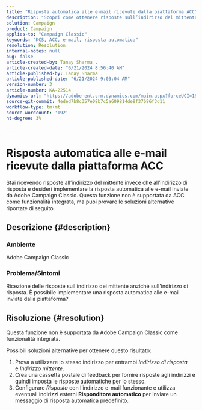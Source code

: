 ```yaml
---
title: "Risposta automatica alle e-mail ricevute dalla piattaforma ACC"
description: "Scopri come ottenere risposte sull’indirizzo del mittente invece che sull’indirizzo di risposta dalla piattaforma Adobe Campaign Classic."
solution: Campaign
product: Campaign
applies-to: "Campaign Classic"
keywords: "KCS, ACC, e-mail, risposta automatica"
resolution: Resolution
internal-notes: null
bug: false
article-created-by: Tanay Sharma .
article-created-date: "6/21/2024 8:56:40 AM"
article-published-by: Tanay Sharma .
article-published-date: "6/21/2024 9:03:04 AM"
version-number: 3
article-number: KA-22514
dynamics-url: "https://adobe-ent.crm.dynamics.com/main.aspx?forceUCI=1&pagetype=entityrecord&etn=knowledgearticle&id=b518b72a-ac2f-ef11-840a-000d3a5b439f"
source-git-commit: 4eded7b8c357e08b7c5a609814de9f37686f3d11
workflow-type: tm+mt
source-wordcount: '192'
ht-degree: 3%

---
```


# Risposta automatica alle e-mail ricevute dalla piattaforma ACC


Stai ricevendo risposte all’indirizzo del mittente invece che all’indirizzo di risposta e desideri implementare la risposta automatica alle e-mail inviate da Adobe Campaign Classic. Questa funzione non è supportata da ACC come funzionalità integrata, ma puoi provare le soluzioni alternative riportate di seguito.

## Descrizione {#description}


### Ambiente

Adobe Campaign Classic



### Problema/Sintomi

Ricezione delle risposte sull&#39;indirizzo del mittente anziché sull&#39;indirizzo di risposta. È possibile implementare una risposta automatica alle e-mail inviate dalla piattaforma?


## Risoluzione {#resolution}


Questa funzione non è supportata da Adobe Campaign Classic come funzionalità integrata.

Possibili soluzioni alternative per ottenere questo risultato:

1. Prova a utilizzare lo stesso indirizzo per entrambi *Indirizzo di risposta* e *Indirizzo mittente.*
2. Crea una cassetta postale di feedback per fornire risposte agli indirizzi e quindi imposta le risposte automatiche per lo stesso.
3. Configurare *Risposta* con l’indirizzo e-mail funzionante e utilizza eventuali indirizzi esterni <b>Risponditore automatico</b> per inviare un messaggio di risposta automatica predefinito.

